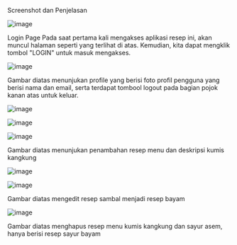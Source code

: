 Screenshot dan Penjelasan 
 
![image](https://github.com/user-attachments/assets/c8d30f4c-7d44-4f61-aa5a-e768ab245e0a)

Login Page Pada saat pertama kali mengakses aplikasi resep ini, akan muncul halaman seperti yang terlihat di atas. Kemudian, kita dapat mengklik tombol "LOGIN" untuk masuk mengakses.

![image](https://github.com/user-attachments/assets/f526721b-47f1-494a-978c-3dd5894cf264)

 
Gambar diatas menunjukan profile yang berisi foto profil pengguna yang berisi nama dan email, serta terdapat tombool logout pada bagian pojok kanan atas untuk keluar.

![image](https://github.com/user-attachments/assets/f97d996d-17f4-4e31-8ba0-62f165be6fb3)

![image](https://github.com/user-attachments/assets/203b82a1-5439-4eac-ad33-e6bfefd6b6d9)

![image](https://github.com/user-attachments/assets/a02991a9-057c-4673-84d8-22879fc66671)
  
Gambar diatas menunjukan penambahan resep menu dan deskripsi kumis kangkung

![image](https://github.com/user-attachments/assets/6950a9de-8b61-4902-bcb3-7ec943f15aac)

![image](https://github.com/user-attachments/assets/b04e3195-ceaf-4b88-9f40-3c48a06f189a)
 

Gambar diatas mengedit resep sambal menjadi resep bayam

![image](https://github.com/user-attachments/assets/fb20d207-c394-4b70-815e-67a2cca79da6)
 
Gambar diatas menghapus resep menu kumis kangkung dan sayur asem, hanya berisi resep sayur bayam
